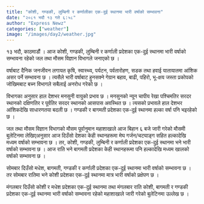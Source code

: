 ```yaml
---
title: "कोशी, गण्डकी, लुम्बिनी र कर्णालीका एक-दुई स्थानमा भारी वर्षाको सम्भावना"
date: "२०८१ भदौ १३ गते ६:५८"
author: "Express Newz"
categories: ["weather"]
image: "/images/day2/weather.jpg"
---
```


१३ भदौ, काठमाडौं । आज कोशी, गण्डकी, लुम्बिनी र कर्णाली प्रदेशका एक-दुई स्थानमा भारी वर्षाको सम्भावना रहेको जल तथा मौसम विज्ञान विभागले जनाएको छ ।

वर्षाबाट दैनिक जनजीवन लगायत कृषि, स्वास्थ्य, पर्यटन, पर्वतारोहण, सडक तथा हवाई यातायातमा आंशिक असर पर्ने सम्भावना छ । त्यसैले भारी वर्षाबाट हुनसक्ने गेग्रान बहाव, बाढी, पहिरो, भू-क्षय जस्ता प्रकोपको जोखिमबाट बच्न विभागले सबैलाई अनरोध गरेको छ ।

विभागका अनुसार हाल देशभर मनसुनी वायुको प्रभाव छ । मनसुनको न्यून चापीय रेखा पश्चिमतिर सरदर स्थानको दक्षिणतिर र पूर्वतिर सरदर स्थानको आसपास अवस्थित छ । त्यसको प्रभावले हाल देशभर आंशिकदेखि साधारणतया बदली छ । गण्डकी र बागमती प्रदेशका एक-दुई स्थानमा हल्का वर्षा पनि भइरहेको छ ।

जल तथा मौसम विज्ञान विभागको मौसम पूर्वानुमान महाशाखाले आज बिहान ६ बजे जारी गरेको मौसमी बुलेटिनमा लेखिएअनुसार आज दिउँसो देशका केही स्थानहरूमा मेघ गर्जन/चट्याङ्ग सहित हल्कादेखि मध्यम वर्षाको सम्भावना छ । तर, कोशी, गण्डकी, लुम्बिनी र कर्णाली प्रदेशका एक-दुई स्थानमा भने भारी वर्षाको सम्भावना छ । आज राति भने बागमती प्रदेशका केही स्थानहरूमा पनि हल्कादेखि मध्यम खालको वर्षाको सम्भावना छ ।

सोमबार दिउँसो मधेश, बागमती, गण्डकी र कर्णाली प्रदेशका एक-दुई स्थानमा भारी वर्षाको सम्भावना छ । तर सोमबार रातिमा भने कोशी प्रदेशका एक-दुई स्थानमा मात्र भारी वर्षाको प्रक्षेपण छ ।

मंगलबार दिउँसो कोशी र मधेश प्रदेशका एक-दुई स्थानमा तथा मंगलबार राति कोशी, बागमती र गण्डकी प्रदेशका एक-दुई स्थानमा भारी वर्षाको सम्भावना रहेको महाशाखाले जारी गरेको बुलेटिनमा उल्लेख छ ।
